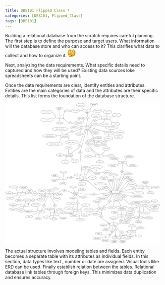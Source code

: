 ```yaml
---
Title: DBS101 Flipped Class 7
categories: [DBS101, Flipped_Class]
tags: [DBS101]
---
```


Building a relational database from the scratch requires careful planning. The first step is to define the purpose and target users. What information will the database store and who can access to it? This clarifies what data to collect and how to organize it.
<img src="..\assets\m2i8b1K9d3d3b1N4.png" width="25">

Next, analyzing the data requirements. What specific details need to captured and how they will be used? Existing data sources loke spreadsheets can be a starting point.

Once the data requirements are clear, identify entities and attributes. Entities are the main categories of data and the attributes are their specific details. This list forms the foundation of the database structure.

<img src="..\assets\Untitled-2024-03-11-2200.png" width="500">

The actual structure involves modeling tables and fields. Each entity becomes a separate table with its attributes as individual fields. In this section, data types like text , number or date are assigned. Visual tools llike ERD can be used.
Finally establish relation between the tables. Relational database link tables through foreign keys. This minimizes data duplication and ensures accuracy.

